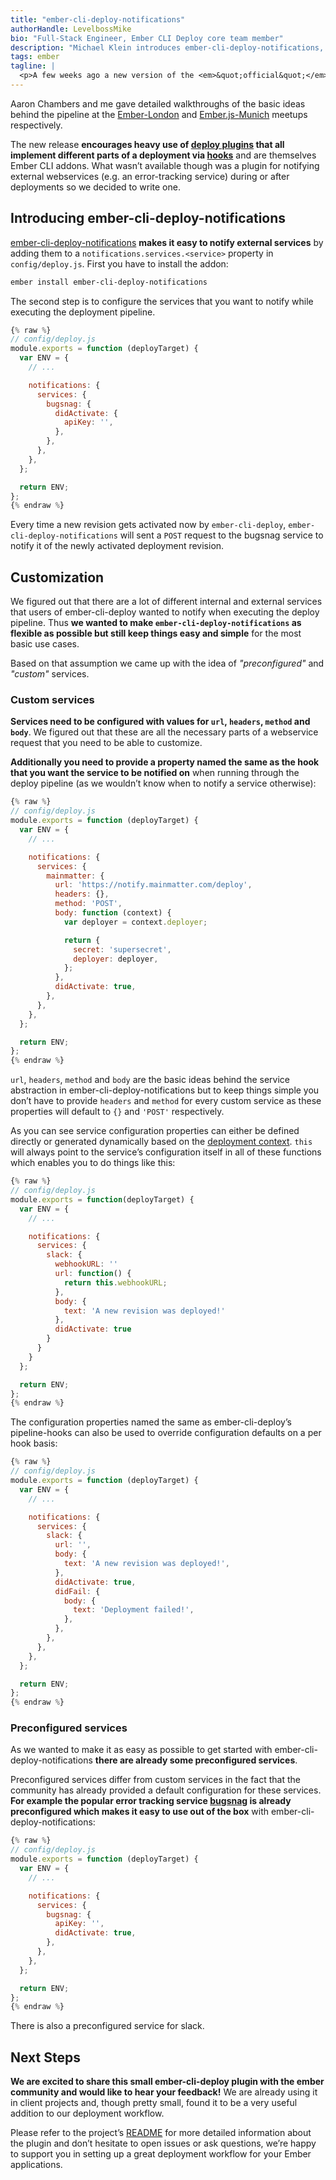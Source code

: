 ```yaml
---
title: "ember-cli-deploy-notifications"
authorHandle: LevelbossMike
bio: "Full-Stack Engineer, Ember CLI Deploy core team member"
description: "Michael Klein introduces ember-cli-deploy-notifications, an ember-cli-deploy plugin for invoking arbitrary webhooks during the deployment process."
tags: ember
tagline: |
  <p>A few weeks ago a new version of the <em>&quot;official&quot;</em> ember deployment solution <a href="http://ember-cli-deploy.com/">ember-cli-deploy</a> was released:</p> <blockquote> <p>ember-cli-deploy 0.5 is now released and ready for use with a great docs site and already-rich plugin ecosystem: &lt;a href=&quot;https://t.co/6yhjmjQrYD&quot;&gt;https://t.co/6yhjmjQrYD&lt;/a&gt; &lt;author&gt;Luke Melia (@lukemelia) &lt;a href=&quot;https://twitter.com/lukemelia/status/659787938625134592&quot;&gt;29. Oktober 2015&lt;/a&gt;&lt;/author&gt;</p> </blockquote>
---
```


Aaron Chambers and me gave detailed walkthroughs of the basic ideas behind the pipeline at the [Ember-London](https://vimeo.com/139125310) and [Ember.js-Munich](https://www.youtube.com/watch?v=d4xwIv_9Cg0) meetups respectively.

The new release **encourages heavy use of [deploy plugins](http://emberobserver.com/categories/ember-cli-deploy-plugins) that all implement different parts of a deployment via [hooks](http://ember-cli-deploy.com/docs/v0.5.x/pipeline-hooks/)** and are themselves Ember CLI addons. What wasn’t available though was a plugin for notifying external webservices (e.g. an error-tracking service) during or after deployments so we decided to write one.

## Introducing ember-cli-deploy-notifications

[ember-cli-deploy-notifications](https://github.com/mainmatter/ember-cli-deploy-notifications) **makes it easy to notify external services** by adding them to a `notifications.services.<service>` property in `config/deploy.js`. First you have to install the addon:

```bash
ember install ember-cli-deploy-notifications
```

The second step is to configure the services that you want to notify while executing the deployment pipeline.

```js
{% raw %}
// config/deploy.js
module.exports = function (deployTarget) {
  var ENV = {
    // ...

    notifications: {
      services: {
        bugsnag: {
          didActivate: {
            apiKey: '',
          },
        },
      },
    },
  };

  return ENV;
};
{% endraw %}
```

Every time a new revision gets activated now by `ember-cli-deploy`, `ember-cli-deploy-notifications` will sent a `POST` request to the bugsnag service to notify it of the newly activated deployment revision.

## Customization

We figured out that there are a lot of different internal and external services that users of ember-cli-deploy wanted to notify when executing the deploy pipeline. Thus **we wanted to make `ember-cli-deploy-notifications` as flexible as possible but still keep things easy and simple** for the most basic use cases.

Based on that assumption we came up with the idea of _"preconfigured"_ and _"custom"_ services.

### Custom services

**Services need to be configured with values for `url`, `headers`, `method` and `body`**. We figured out that these are all the necessary parts of a webservice request that you need to be able to customize.

**Additionally you need to provide a property named the same as the hook that you want the service to be notified on** when running through the deploy pipeline (as we wouldn’t know when to notify a service otherwise):

```js
{% raw %}
// config/deploy.js
module.exports = function (deployTarget) {
  var ENV = {
    // ...

    notifications: {
      services: {
        mainmatter: {
          url: 'https://notify.mainmatter.com/deploy',
          headers: {},
          method: 'POST',
          body: function (context) {
            var deployer = context.deployer;

            return {
              secret: 'supersecret',
              deployer: deployer,
            };
          },
          didActivate: true,
        },
      },
    },
  };

  return ENV;
};
{% endraw %}
```

`url`, `headers`, `method` and `body` are the basic ideas behind the service abstraction in ember-cli-deploy-notifications but to keep things simple you don’t have to provide `headers` and `method` for every custom service as these properties will default to `{}` and `'POST'` respectively.

As you can see service configuration properties can either be defined directly or generated dynamically based on the [deployment context](http://ember-cli-deploy.com/docs/v0.5.x/deployment-context/). `this` will always point to the service’s configuration itself in all of these functions which enables you to do things like this:

```js
{% raw %}
// config/deploy.js
module.exports = function(deployTarget) {
  var ENV = {
    // ...

    notifications: {
      services: {
        slack: {
          webhookURL: ''
          url: function() {
            return this.webhookURL;
          },
          body: {
            text: 'A new revision was deployed!'
          },
          didActivate: true
        }
      }
    }
  };

  return ENV;
};
{% endraw %}
```

The configuration properties named the same as ember-cli-deploy’s pipeline-hooks can also be used to override configuration defaults on a per hook basis:

```js
{% raw %}
// config/deploy.js
module.exports = function (deployTarget) {
  var ENV = {
    // ...

    notifications: {
      services: {
        slack: {
          url: '',
          body: {
            text: 'A new revision was deployed!',
          },
          didActivate: true,
          didFail: {
            body: {
              text: 'Deployment failed!',
            },
          },
        },
      },
    },
  };

  return ENV;
};
{% endraw %}
```

### Preconfigured services

As we wanted to make it as easy as possible to get started with ember-cli-deploy-notifications **there are already some preconfigured services**.

Preconfigured services differ from custom services in the fact that the community has already provided a default configuration for these services. **For example the popular error tracking service [bugsnag](http://bugsnag.com) is already preconfigured which makes it easy to use out of the box** with ember-cli-deploy-notifications:

```js
{% raw %}
// config/deploy.js
module.exports = function (deployTarget) {
  var ENV = {
    // ...

    notifications: {
      services: {
        bugsnag: {
          apiKey: '',
          didActivate: true,
        },
      },
    },
  };

  return ENV;
};
{% endraw %}
```

There is also a preconfigured service for slack.

## Next Steps

**We are excited to share this small ember-cli-deploy plugin with the ember community and would like to hear your feedback!** We are already using it in client projects and, though pretty small, found it to be a very useful addition to our deployment workflow.

Please refer to the project’s [README](https://github.com/mainmatter/ember-cli-deploy-notifications#readme) for more detailed information about the plugin and don’t hesitate to open issues or ask questions, we’re happy to support you in setting up a great deployment workflow for your Ember applications.
